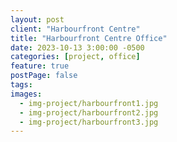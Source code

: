```yaml
---
layout: post
client: "Harbourfront Centre"
title: "Harbourfront Centre Office"
date: 2023-10-13 3:00:00 -0500
categories: [project, office]
feature: true
postPage: false
tags:
images:
  - img-project/harbourfront1.jpg
  - img-project/harbourfront2.jpg
  - img-project/harbourfront3.jpg
---
```

